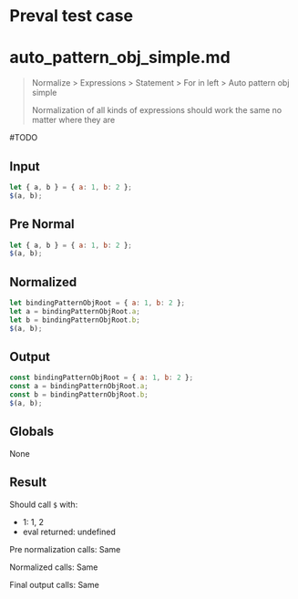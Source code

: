# Preval test case

# auto_pattern_obj_simple.md

> Normalize > Expressions > Statement > For in left > Auto pattern obj simple
>
> Normalization of all kinds of expressions should work the same no matter where they are

#TODO

## Input

`````js filename=intro
let { a, b } = { a: 1, b: 2 };
$(a, b);
`````

## Pre Normal

`````js filename=intro
let { a, b } = { a: 1, b: 2 };
$(a, b);
`````

## Normalized

`````js filename=intro
let bindingPatternObjRoot = { a: 1, b: 2 };
let a = bindingPatternObjRoot.a;
let b = bindingPatternObjRoot.b;
$(a, b);
`````

## Output

`````js filename=intro
const bindingPatternObjRoot = { a: 1, b: 2 };
const a = bindingPatternObjRoot.a;
const b = bindingPatternObjRoot.b;
$(a, b);
`````

## Globals

None

## Result

Should call `$` with:
 - 1: 1, 2
 - eval returned: undefined

Pre normalization calls: Same

Normalized calls: Same

Final output calls: Same
